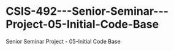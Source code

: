 # CSIS-492---Senior-Seminar---Project-05-Initial-Code-Base
Senior Seminar Project - 05-Initial Code Base
